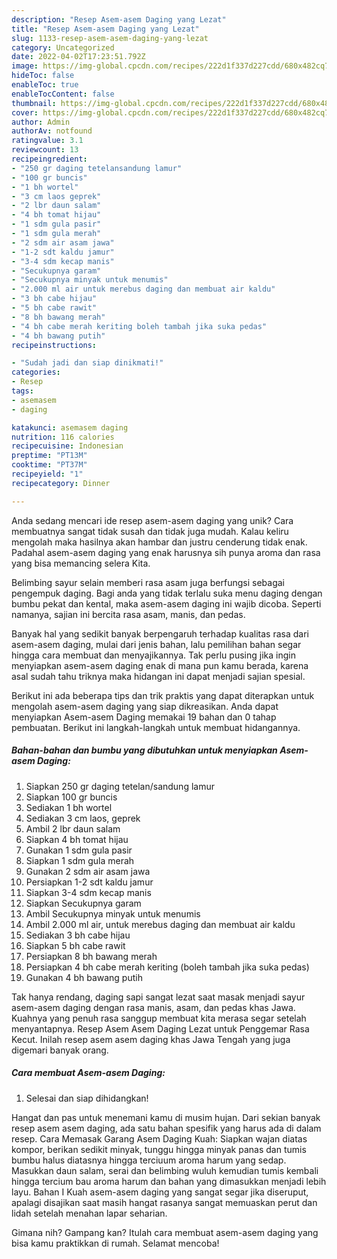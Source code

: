 ```yaml
---
description: "Resep Asem-asem Daging yang Lezat"
title: "Resep Asem-asem Daging yang Lezat"
slug: 1133-resep-asem-asem-daging-yang-lezat
category: Uncategorized
date: 2022-04-02T17:23:51.792Z
image: https://img-global.cpcdn.com/recipes/222d1f337d227cdd/680x482cq70/asem-asem-daging-foto-resep-utama.jpg
hideToc: false
enableToc: true
enableTocContent: false
thumbnail: https://img-global.cpcdn.com/recipes/222d1f337d227cdd/680x482cq70/asem-asem-daging-foto-resep-utama.jpg
cover: https://img-global.cpcdn.com/recipes/222d1f337d227cdd/680x482cq70/asem-asem-daging-foto-resep-utama.jpg
author: Admin
authorAv: notfound
ratingvalue: 3.1
reviewcount: 13
recipeingredient:
- "250 gr daging tetelansandung lamur"
- "100 gr buncis"
- "1 bh wortel"
- "3 cm laos geprek"
- "2 lbr daun salam"
- "4 bh tomat hijau"
- "1 sdm gula pasir"
- "1 sdm gula merah"
- "2 sdm air asam jawa"
- "1-2 sdt kaldu jamur"
- "3-4 sdm kecap manis"
- "Secukupnya garam"
- "Secukupnya minyak untuk menumis"
- "2.000 ml air untuk merebus daging dan membuat air kaldu"
- "3 bh cabe hijau"
- "5 bh cabe rawit"
- "8 bh bawang merah"
- "4 bh cabe merah keriting boleh tambah jika suka pedas"
- "4 bh bawang putih"
recipeinstructions:

- "Sudah jadi dan siap dinikmati!"
categories:
- Resep
tags:
- asemasem
- daging

katakunci: asemasem daging 
nutrition: 116 calories
recipecuisine: Indonesian
preptime: "PT13M"
cooktime: "PT37M"
recipeyield: "1"
recipecategory: Dinner

---
```





Anda sedang mencari ide resep asem-asem daging yang unik? Cara membuatnya sangat tidak susah dan tidak juga mudah. Kalau keliru mengolah maka hasilnya akan hambar dan justru cenderung tidak enak. Padahal asem-asem daging yang enak harusnya sih punya aroma dan rasa yang bisa memancing selera Kita.





Belimbing sayur selain memberi rasa asam juga berfungsi sebagai pengempuk daging. Bagi anda yang tidak terlalu suka menu daging dengan bumbu pekat dan kental, maka asem-asem daging ini wajib dicoba. Seperti namanya, sajian ini bercita rasa asam, manis, dan pedas.

Banyak hal yang sedikit banyak berpengaruh terhadap kualitas rasa dari asem-asem daging, mulai dari jenis bahan, lalu pemilihan bahan segar hingga cara membuat dan menyajikannya. Tak perlu pusing jika ingin menyiapkan asem-asem daging enak di mana pun kamu berada, karena asal sudah tahu triknya maka hidangan ini dapat menjadi sajian spesial.






Berikut ini ada beberapa tips dan trik praktis yang dapat diterapkan untuk mengolah asem-asem daging yang siap dikreasikan. Anda dapat menyiapkan Asem-asem Daging memakai 19 bahan dan 0 tahap pembuatan. Berikut ini langkah-langkah untuk membuat hidangannya.

<!--inarticleads1-->

##### Bahan-bahan dan bumbu yang dibutuhkan untuk menyiapkan Asem-asem Daging:

1. Siapkan 250 gr daging tetelan/sandung lamur
1. Siapkan 100 gr buncis
1. Sediakan 1 bh wortel
1. Sediakan 3 cm laos, geprek
1. Ambil 2 lbr daun salam
1. Siapkan 4 bh tomat hijau
1. Gunakan 1 sdm gula pasir
1. Siapkan 1 sdm gula merah
1. Gunakan 2 sdm air asam jawa
1. Persiapkan 1-2 sdt kaldu jamur
1. Siapkan 3-4 sdm kecap manis
1. Siapkan Secukupnya garam
1. Ambil Secukupnya minyak untuk menumis
1. Ambil 2.000 ml air, untuk merebus daging dan membuat air kaldu
1. Sediakan 3 bh cabe hijau
1. Siapkan 5 bh cabe rawit
1. Persiapkan 8 bh bawang merah
1. Persiapkan 4 bh cabe merah keriting (boleh tambah jika suka pedas)
1. Gunakan 4 bh bawang putih


Tak hanya rendang, daging sapi sangat lezat saat masak menjadi sayur asem-asem daging dengan rasa manis, asam, dan pedas khas Jawa. Kuahnya yang penuh rasa sanggup membuat kita merasa segar setelah menyantapnya. Resep Asem Asem Daging Lezat untuk Penggemar Rasa Kecut. Inilah resep asem asem daging khas Jawa Tengah yang juga digemari banyak orang. 

<!--inarticleads2-->

##### Cara membuat Asem-asem Daging:


1. Selesai dan siap dihidangkan!

Hangat dan pas untuk menemani kamu di musim hujan. Dari sekian banyak resep asem asem daging, ada satu bahan spesifik yang harus ada di dalam resep. Cara Memasak Garang Asem Daging Kuah: Siapkan wajan diatas kompor, berikan sedikit minyak, tunggu hingga minyak panas dan tumis bumbu halus diatasnya hingga terciuum aroma harum yang sedap. Masukkan daun salam, serai dan belimbing wuluh kemudian tumis kembali hingga tercium bau aroma harum dan bahan yang dimasukkan menjadi lebih layu. Bahan I Kuah asem-asem daging yang sangat segar jika diseruput, apalagi disajikan saat masih hangat rasanya sangat memuaskan perut dan lidah setelah menahan lapar seharian. 

Gimana nih? Gampang kan? Itulah cara membuat asem-asem daging yang bisa kamu praktikkan di rumah. Selamat mencoba!

